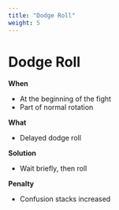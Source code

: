 ```yaml
---
title: "Dodge Roll"
weight: 5
---
```


# Dodge Roll

**When**
- At the beginning of the fight
- Part of normal rotation

**What**
- Delayed dodge roll

**Solution**
- Wait briefly, then roll

**Penalty**
- Confusion stacks increased

